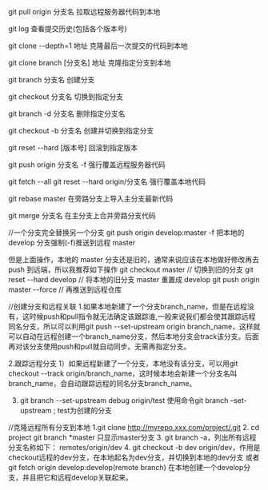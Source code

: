git pull origin 分支名  拉取远程服务器代码到本地

git log 查看提交历史(包括各个版本号)

git clone --depth=1 地址  克隆最后一次提交的代码到本地

git clone branch [分支名] 地址  克隆指定分支到本地

git branch 分支名  创建分支

git checkout 分支名  切换到指定分支

git branch -d 分支名  删除指定分支名

git checkout -b 分支名  创建并切换到指定分支


git reset --hard [版本号]  回滚到指定版本


git push origin 分支名 -f   强行覆盖远程服务器代码


git fetch --all
git reset --hard origin/分支名   强行覆盖本地代码


git rebase master 在旁路分支上导入主分支最新代码 

git merge 分支名  在主分支上合并旁路分支代码



//一个分支完全替换另一个分支
git push origin develop:master -f
把本地的 develop 分支强制(-f)推送到远程 master

但是上面操作，本地的 master 分支还是旧的，通常来说应该在本地做好修改再去 push 到远端，所以我推荐如下操作
git checkout master // 切换到旧的分支
git reset --hard develop  // 将本地的旧分支 master 重置成 develop
git push origin master --force // 再推送到远程仓库

//创建分支和远程关联
1.如果本地新建了一个分支branch_name，但是在远程没有，这时候push和pull指令就无法确定该跟踪谁,一般来说我们都会使其跟踪远程同名分支，所以可以利用git push --set-upstream origin branch_name，这样就可以自动在远程创建一个branch_name分支，然后本地分支会track该分支。后面再对该分支使用push和pull就自动同步。无需再指定分支。

2.跟踪远程分支
1）如果远程新建了一个分支，本地没有该分支，可以用git checkout --track origin/branch_name，这时候本地会新建一个分支名叫branch_name，会自动跟踪远程的同名分支branch_name。

3. git branch --set-upstream debug origin/test 使用命令git branch –set-upstream ; test为创建的分支

//克隆远程所有分支到本地
1.git clone http://myrepo.xxx.com/project/.git 
2. cd project
   git branch
   *master  只显示master分支
3. git branch -a，列出所有远程分支名称如下：
remotes/origin/dev
4. git checkout -b dev origin/dev，作用是checkout远程的dev分支，在本地起名为dev分支，并切换到本地的dev分支
或者
git fetch origin develop:develop(remote branch)  在本地创建一个develop分支，并且把它和远程develop关联起来。





